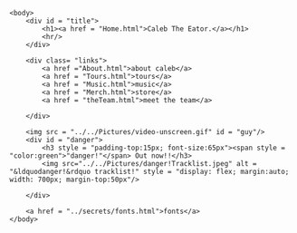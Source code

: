 <!doctype html>
<html>
    <head>
        <meta charset="utf-8">
        <title>The Eator</title>
        <link rel = "stylesheet" type="text/css" href= "../../StyleSheets/newEra.css"/>
        <link rel = "stylesheet" type="text/css" href= "../../StyleSheets/fonts.css"/>
        <style>
             #danger{
                background-color:rgb(124, 22, 22);
                width:800px;
                height:1000px;
                margin: auto;
                font-family:help, monospace;
            }
        </style>
    </head>

    <body>
        <div id = "title">
            <h1><a href = "Home.html">Caleb The Eator.</a></h1>
            <hr/>
        </div>

        <div class= "links">
            <a href ="About.html">about caleb</a>
            <a href = "Tours.html">tours</a>
            <a href = "Music.html">music</a>
            <a href = "Merch.html">store</a>
            <a href = "theTeam.html">meet the team</a>
            
        </div>

        <img src = "../../Pictures/video-unscreen.gif" id = "guy"/>
        <div id = "danger">
            <h3 style = "padding-top:15px; font-size:65px"><span style = "color:green">"danger!"</span> Out now!!</h3>
            <img src="../../Pictures/danger!Tracklist.jpeg" alt = "&ldquodanger!&rdquo tracklist!" style = "display: flex; margin:auto; width: 700px; margin-top:50px"/>
            
        </div>
    
        <a href = "../secrets/fonts.html">fonts</a>
    </body>
